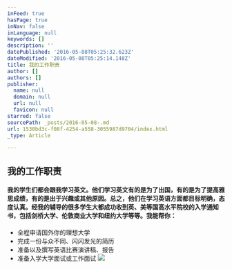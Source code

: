 ```yaml
---
inFeed: true
hasPage: true
inNav: false
inLanguage: null
keywords: []
description: ''
datePublished: '2016-05-08T05:25:32.623Z'
dateModified: '2016-05-08T05:25:14.148Z'
title: 我的工作职责
author: []
authors: []
publisher:
  name: null
  domain: null
  url: null
  favicon: null
starred: false
sourcePath: _posts/2016-05-08-.md
url: 1530bd3c-f08f-4254-a558-3055987d9704/index.html
_type: Article

---
```

## 我的工作职责

#### 我的学生们都会跟我学习英文。他们学习英文有的是为了出国，有的是为了提高雅思成绩，有的是出于兴趣或其他原因。总之，他们在学习英语方面都目标明确，态度认真。经我的辅导的很多学生大都成功收到英、美等国高水平院校的入学通知书，包括剑桥大学、伦敦商业大学和纽约大学等等。我能帮你：

* 全程申请国外你的理想大学
* 完成一份与众不同、闪闪发光的简历
* 准备以及撰写英语比赛演讲稿、报告
* 准备入学大学面试或工作面试
![](https://the-grid-user-content.s3-us-west-2.amazonaws.com/7b39fe8a-60ce-4d48-ac62-26593456ff16.jpg)